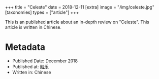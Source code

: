 +++
title = "Celeste"
date = 2018-12-11
[extra]
image = "/img/celeste.jpg"
[taxonomies]
types = ["article"]
+++

This is an published article about an in-depth review on "Celeste". This article is written in Chinese.

<!-- more -->

# Metadata
- Published Date: December 2018
- Published at: [触乐](http://www.chuapp.com/article/285941.html)
- Written in: Chinese
